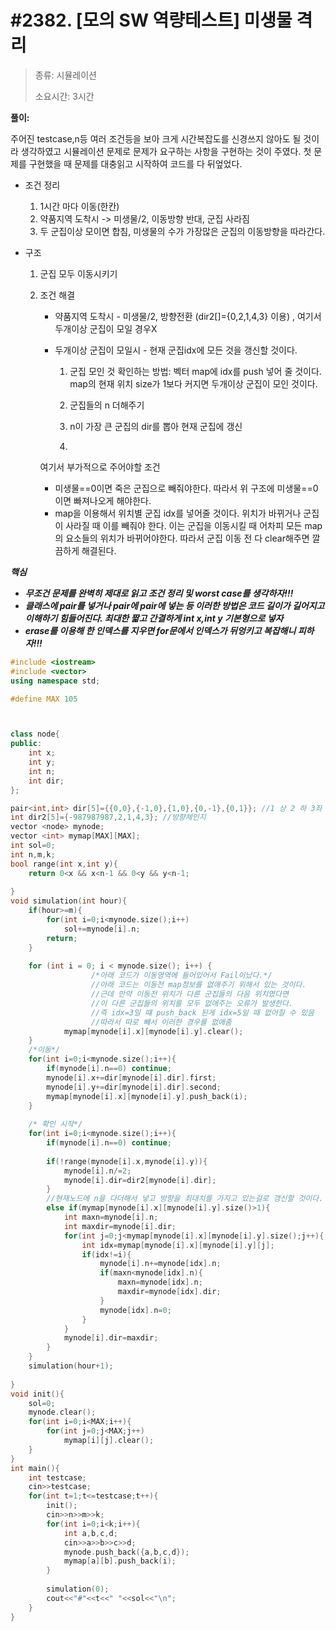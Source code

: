 # #2382. [모의 SW 역량테스트] 미생물 격리

> [문제]: https://swexpertacademy.com/main/code/problem/problemDetail.do?contestProbId=AV597vbqAH0DFAVl&categoryId=AV597vbqAH0DFAVl&categoryType=CODE&&&&&&
>
> 종류: 시뮬레이션
>
> 소요시간: 3시간

**풀이:** 

주어진 testcase,n등 여러 조건등을 보아 크게 시간복잡도를 신경쓰지 않아도 될 것이라 생각하였고 시뮬레이션 문제로 문제가 요구하는 사항을 구현하는 것이 주였다. 첫 문제를 구현했을 때 문제를 대충읽고 시작하여 코드를 다 뒤엎었다.

- 조건 정리
  1. 1시간 마다 이동(한칸)
  2. 약품지역 도착시 -> 미생물/2, 이동방향 반대, 군집 사라짐
  3. 두 군집이상 모이면 합침, 미생물의 수가 가장많은 군집의 이동방향을 따라간다.

- 구조

  1. 군집 모두 이동시키기

  2. 조건 해결

     - 약품지역 도착시 - 미생물/2, 방향전환 (dir2[]={0,2,1,4,3} 이용) , 여기서 두개이상 군집이 모일 경우X

     - 두개이상 군집이 모일시 - 현재 군집idx에 모든 것을 갱신할 것이다.

       1. 군집 모인 것 확인하는 방법: 벡터 map에  idx를 push 넣어 줄 것이다. map의 현재 위치 size가 1보다 커지면 두개이상 군집이 모인 것이다.

       2. 군집들의 n 더해주기

       3. n이 가장 큰 군집의 dir를 뽑아 현재 군집에 갱신
       4. 

     여기서 부가적으로 주어야할 조건

     - 미생물==0이면 죽은 군집으로 빼줘야한다. 따라서 위 구조에 미생물==0이면 빠져나오게 해야한다.
     - map을 이용해서 위치별 군집 idx를 넣어줄 것이다. 위치가 바뀌거나 군집이 사라질 때 이를 빼줘야 한다. 이는 군집을 이동시킬 때 어차피 모든 map의 요소들의 위치가 바뀌어야한다. 따라서 군집 이동 전 다 clear해주면 깔끔하게 해결된다.

***핵심***

- ***무조건 문제를 완벽히 제대로 읽고 조건 정리 및 worst case를 생각하자!!!***
- ***클래스에 pair를 넣거나 pair에 pair에 넣는 등 이러한 방법은 코드 길이가 길어지고 이해하기 힘들어진다. 최대한 짧고 간결하게 int x,int y 기본형으로 넣자***
- ***erase를 이용해 한 인덱스를 지우면 for문에서 인덱스가 뒤엉키고 복잡해니 피하자!!!***



``` c++
#include <iostream>
#include <vector>
using namespace std;

#define MAX 105



class node{
public:
    int x;
    int y;
    int n;
    int dir;
};

pair<int,int> dir[5]={{0,0},{-1,0},{1,0},{0,-1},{0,1}}; //1 상 2 하 3좌 4우
int dir2[5]={-987987987,2,1,4,3}; //방향체인지
vector <node> mynode;
vector <int> mymap[MAX][MAX];
int sol=0;
int n,m,k;
bool range(int x,int y){
    return 0<x && x<n-1 && 0<y && y<n-1;
    
}
void simulation(int hour){
    if(hour>=m){
        for(int i=0;i<mynode.size();i++)
            sol+=mynode[i].n;
        return;
    }
  
    for (int i = 0; i < mynode.size(); i++) {
                  /*아래 코드가 이동영역에 들어있어서 Fail이났다.*/
                  //아래 코드는 이동전 map정보를 없애주기 위해서 있는 것이다.
                  //근데 만약 이동전 위치가 다른 군집들의 다음 위치였다면
                  //이 다른 군집들의 위치를 모두 없애주는 오류가 발생한다.
                  //즉 idx=3일 떄 push_back 된게 idx=5일 때 없어질 수 있음
                  //따라서 따로 빼서 이러한 경우를 없애줌
            mymap[mynode[i].x][mynode[i].y].clear();
    }
    /*이동*/
    for(int i=0;i<mynode.size();i++){
        if(mynode[i].n==0) continue;
        mynode[i].x+=dir[mynode[i].dir].first;
        mynode[i].y+=dir[mynode[i].dir].second;
        mymap[mynode[i].x][mynode[i].y].push_back(i);
    }
    
    /* 확인 시작*/
    for(int i=0;i<mynode.size();i++){
        if(mynode[i].n==0) continue;
        
        if(!range(mynode[i].x,mynode[i].y)){
            mynode[i].n/=2;
            mynode[i].dir=dir2[mynode[i].dir];
        }
        //현재노드에 n을 다더해서 넣고 방향을 최대치를 가지고 있는걸로 갱신할 것이다.
        else if(mymap[mynode[i].x][mynode[i].y].size()>1){
            int maxn=mynode[i].n;
            int maxdir=mynode[i].dir;
            for(int j=0;j<mymap[mynode[i].x][mynode[i].y].size();j++){
                int idx=mymap[mynode[i].x][mynode[i].y][j];
                if(idx!=i){
                    mynode[i].n+=mynode[idx].n;
                    if(maxn<mynode[idx].n){
                        maxn=mynode[idx].n;
                        maxdir=mynode[idx].dir;
                    }
                    mynode[idx].n=0;
                }
            }
            mynode[i].dir=maxdir;
        }
    }
    simulation(hour+1);
    
}
void init(){
    sol=0;
    mynode.clear();
    for(int i=0;i<MAX;i++){
        for(int j=0;j<MAX;j++)
            mymap[i][j].clear();
    }
}
int main(){
    int testcase;
    cin>>testcase;
    for(int t=1;t<=testcase;t++){
        init();
        cin>>n>>m>>k;
        for(int i=0;i<k;i++){
            int a,b,c,d;
            cin>>a>>b>>c>>d;
            mynode.push_back({a,b,c,d});
            mymap[a][b].push_back(i);
        }
        
        simulation(0);
        cout<<"#"<<t<<" "<<sol<<"\n";
    }
}


```

